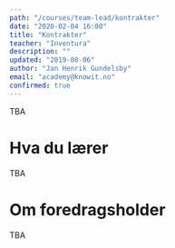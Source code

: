 ```yaml
---
path: "/courses/team-lead/kontrakter"
date: "2020-02-04 16:00"
title: "Kontrakter"
teacher: "Inventura"
description: ""
updated: "2019-08-06"
author: "Jan Henrik Gundelsby"
email: "academy@knowit.no"
confirmed: true
---
```


TBA

# Hva du lærer

TBA

# Om foredragsholder

TBA
